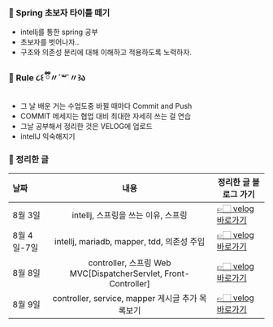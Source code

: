 ### 🌠 Spring 초보자 타이틀 떼기
- intellj를 통한 spring 공부 
- 초보자를 벗어나자..
- 구조와 의존성 분리에 대해 이해하고 적용하도록 노력하자.

### 🌈 Rule ૮꒰ ྀི〃´꒳`〃꒱ა
- 그 날 배운 거는 수업도중 바뀔 때마다 Commit and Push 
- COMMIT 메세지는 협업 대비 최대한 자세히 쓰는 걸 연습
- 그날 공부해서 정리한 것은 VELOG에 업로드
- intellJ 익숙해지기

### 🔖 정리한 글
| 날짜     | 내용  | 정리한 글 블로그 가기                                                                 |
| :------- | :---: | -------------------------------------------------------------------- |
| 8월 3일  | intellj, 스프링을 쓰는 이유, 스프링 | [👉🏻 velog 바로가기](https://velog.io/@prettylee620/ss-3ucb99gz) |
| 8월 4일-7일  | intellj, mariadb, mapper, tdd, 의존성 주입 | [👉🏻 velog 바로가기](https://velog.io/@prettylee620/%EB%A9%80%ED%8B%B0%EC%BA%A0%ED%8D%BC%EC%8A%A4-%EB%B0%B1%EC%97%94%EB%93%9C-%EA%B3%BC%EC%A0%9543%EC%9D%BC%EC%B0%A8-44%EC%9D%BC%EC%B0%A88%EC%9B%94-4%EC%9D%BC-8%EC%9B%94-7%EC%9D%BC-intellj-mariadb-mapper-tdd-%EC%9D%98%EC%A1%B4%EC%84%B1-%EC%A3%BC%EC%9E%85) |
| 8월 8일  | controller, 스프링 Web MVC[DispatcherServlet, Front-Controller] | [👉🏻 velog 바로가기](https://velog.io/@prettylee620/%EB%A9%80%ED%8B%B0%EC%BA%A0%ED%8D%BC%EC%8A%A4-%EB%B0%B1%EC%97%94%EB%93%9C-%EA%B3%BC%EC%A0%9545%EC%9D%BC%EC%B0%A88%EC%9B%94-8%EC%9D%BC-controller-%EC%9D%B8%ED%85%94%EB%A6%AC%EC%A0%9C%EC%9D%B4%EB%9E%91-github%EC%97%B0%EB%8F%99-%EC%8A%A4%ED%94%84%EB%A7%81-Web-MVCDispatcherServlet-Front-Controller) |
| 8월 9일  | controller, service, mapper 게시글 추가 목록보기 | [👉🏻 velog 바로가기](https://velog.io/@prettylee620/%EB%A9%80%ED%8B%B0%EC%BA%A0%ED%8D%BC%EC%8A%A4-%EB%B0%B1%EC%97%94%EB%93%9C-%EA%B3%BC%EC%A0%95-46%EC%9D%BC%EC%B0%A88%EC%9B%94-9%EC%9D%BC-controller-service-mapper-%EA%B2%8C%EC%8B%9C%EA%B8%80-%EC%B6%94%EA%B0%80-%EB%AA%A9%EB%A1%9D%EB%B3%B4%EA%B8%B0) |
